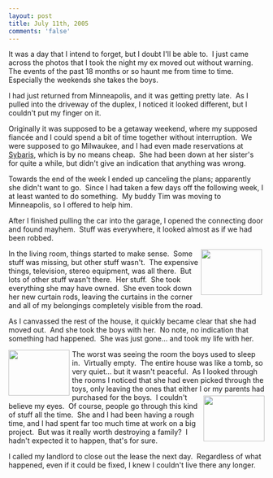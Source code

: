 ```yaml
---
layout: post
title: July 11th, 2005
comments: 'false'
---
```

<p>It was a day that I intend to forget, but I doubt I'll be able to.  I just came across the photos that I took the night my ex moved out without warning.  The events of the past 18 months or so haunt me from time to time.  Especially the weekends she takes the boys.</p>
<p>I had just returned from Minneapolis, and it was getting pretty late.  As I pulled into the driveway of the duplex, I noticed it looked different, but I couldn't put my finger on it.</p>
<p>Originally it was supposed to be a getaway weekend, where my supposed fiancée and I could spend a bit of time together without interruption.  We were supposed to go Milwaukee, and I had even made reservations at <a href="http://www.sybaris.com/">Sybaris</a>, which is by no means cheap.  She had been down at her sister's for quite a while, but didn't give an indication that anything was wrong.</p>
<p>Towards the end of the week I ended up canceling the plans; apparently she didn't want to go.  Since I had taken a few days off the following week, I at least wanted to do something.  My buddy Tim was moving to Minneapolis, so I offered to help him.</p>
<p>After I finished pulling the car into the garage, I opened the connecting door and found mayhem.  Stuff was everywhere, it looked almost as if we had been robbed.</p>
<p><a rel="lightbox" href="http://www.madajczyk.com/images/madajczyk_com/madajczyk/WindowsLiveWriter/July11th2005_12189/Living%20Room%5B4%5D.jpg"><img style="BORDER-TOP-WIDTH: 0px; BORDER-LEFT-WIDTH: 0px; BORDER-BOTTOM-WIDTH: 0px; MARGIN: 0px 5px; BORDER-RIGHT-WIDTH: 0px" height="90" alt="" width="120" align="right" border="0" src="http://www.madajczyk.com/images/madajczyk_com/madajczyk/WindowsLiveWriter/July11th2005_12189/Living%20Room_thumb%5B1%5D.jpg" /></a> In the living room, things started to make sense.  Some stuff was missing, but other stuff wasn't.  The expensive things, television, stereo equipment, was all there.  But lots of other stuff wasn't there.  Her stuff.  She took everything she may have owned.  She even took down her new curtain rods, leaving the curtains in the corner and all of my belongings completely visible from the road.</p>
<p>As I canvassed the rest of the house, it quickly became clear that she had moved out.  And she took the boys with her.  No note, no indication that something had happened.  She was just gone... and took my life with her.</p>
<p><a rel="lightbox" href="http://www.madajczyk.com/images/madajczyk_com/madajczyk/WindowsLiveWriter/July11th2005_12189/Carter%20Bedroom%5B4%5D.jpg"><img style="BORDER-TOP-WIDTH: 0px; BORDER-LEFT-WIDTH: 0px; BORDER-BOTTOM-WIDTH: 0px; MARGIN: 0px 5px 0px 0px; BORDER-RIGHT-WIDTH: 0px" height="90" alt="" width="120" align="left" border="0" src="http://www.madajczyk.com/images/madajczyk_com/madajczyk/WindowsLiveWriter/July11th2005_12189/Carter%20Bedroom_thumb%5B2%5D.jpg" /></a> The worst was seeing the room the boys used to sleep in.  Virtually empty.  The entire house was like a tomb, so very quiet... but it wasn't peaceful.  As I looked through the rooms I noticed that she had even picked through the toys, only leaving the ones that either I or my parents had purchased for the boys.  <a rel="lightbox" href="http://www.madajczyk.com/images/madajczyk_com/madajczyk/WindowsLiveWriter/July11th2005_12189/Tovlier%20Bedroom%5B4%5D.jpg"><img style="BORDER-TOP-WIDTH: 0px; BORDER-LEFT-WIDTH: 0px; BORDER-BOTTOM-WIDTH: 0px; MARGIN: 5px 0px 0px; BORDER-RIGHT-WIDTH: 0px" height="90" alt="" width="120" align="right" border="0" src="http://www.madajczyk.com/images/madajczyk_com/madajczyk/WindowsLiveWriter/July11th2005_12189/Tovlier%20Bedroom_thumb%5B2%5D.jpg" /></a> I couldn't believe my eyes.  Of course, people go through this kind of stuff all the time.  She and I had been having a rough time, and I had spent far too much time at work on a big project.  But was it really worth destroying a family?  I hadn't expected it to happen, that's for sure.</p>
<p>I called my landlord to close out the lease the next day.  Regardless of what happened, even if it could be fixed, I knew I couldn't live there any longer.</p>
